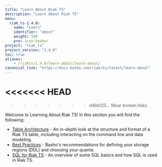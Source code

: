 ```yaml
---
title: "Learn About Riak TS"
description: "Learn About Riak TS"
menu:
  riak_ts-1.4.0:
    name: "Learn"
    identifier: "about"
    weight: 500
    pre: icon-beaker
project: "riak_ts"
project_version: "1.4.0"
toc: true
aliases:
    - /riakts/1.4.0/learn-about/learn-about/
canonical_link: "https://docs.basho.com/riak/ts/latest/learn-about"
---
```


[table arch]: tablearchitecture/
[bestpractices]: bestpractices/
[sqlriakts]: sqlriakts/
<<<<<<< HEAD
=======
[timestamps]: timestamps/
>>>>>>> d4bb125... Moar broken links


Welcome to Learning About Riak TS! In this section you will find the following:

* [Table Architecture][table arch] - An in-depth look at the structure and format of a Riak TS table, including interacting on the command line and data modeling.
* [Best Practices][bestpractices] - Basho's recommendations for defining your storage regions (DDL) and choosing your quanta.
* [SQL for Riak TS][sqlriakts] - An overview of some SQL basics and how SQL is used in Riak TS.
